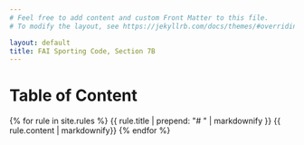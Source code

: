 ```yaml
---
# Feel free to add content and custom Front Matter to this file.
# To modify the layout, see https://jekyllrb.com/docs/themes/#overriding-theme-defaults

layout: default
title: FAI Sporting Code, Section 7B 
---
```

<h1>Table of Content</h1>
<div id="toc"></div>
<div class="head_numbering" id="rules">
{% for rule in site.rules %}
{{ rule.title | prepend: "# " | markdownify }}
{{ rule.content | markdownify}}
{% endfor %}
</div>
